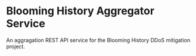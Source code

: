 Blooming History Aggregator Service
===================================

An aggragation REST API service for the Blooming History DDoS mitigation project.
